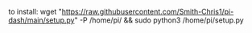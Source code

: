 to install: wget "https://raw.githubusercontent.com/Smith-Chris1/pi-dash/main/setup.py" -P /home/pi/ && sudo python3 /home/pi/setup.py
